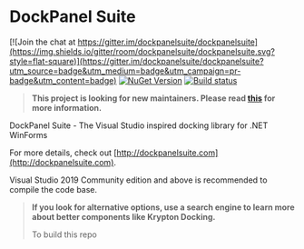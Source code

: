 DockPanel Suite
===============

[![Join the chat at https://gitter.im/dockpanelsuite/dockpanelsuite](https://img.shields.io/gitter/room/dockpanelsuite/dockpanelsuite.svg?style=flat-square)](https://gitter.im/dockpanelsuite/dockpanelsuite?utm_source=badge&utm_medium=badge&utm_campaign=pr-badge&utm_content=badge)
[![NuGet Version](https://img.shields.io/nuget/v/DockPanelSuite.svg?style=flat-square)](https://www.nuget.org/packages/DockPanelSuite/)
[![Build status](https://img.shields.io/github/actions/workflow/status/dockpanelsuite/dockpanelsuite/main.yml?style=flat-square)](https://github.com/dockpanelsuite/dockpanelsuite/actions?query=workflow%3ACI)

> **This project is looking for new maintainers. Please read [this](https://github.com/dockpanelsuite/dockpanelsuite/issues/663) for more information.**

DockPanel Suite - The Visual Studio inspired docking library for .NET WinForms

For more details, check out [http://dockpanelsuite.com](http://dockpanelsuite.com).

Visual Studio 2019 Community edition and above is recommended to compile the code base.

> **If you look for alternative options, use a search engine to learn more about better components like Krypton Docking.**
>
> To build this repo
